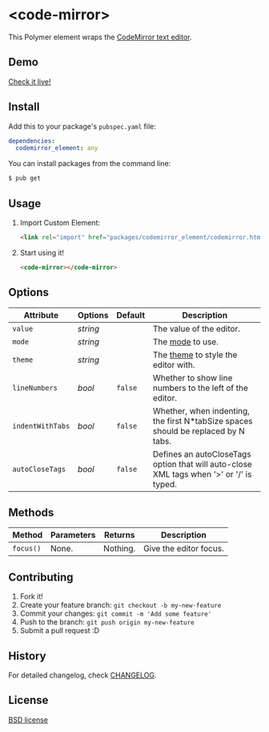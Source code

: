 # &lt;code-mirror&gt;

This Polymer element wraps the [CodeMirror text editor](http://codemirror.net).

## Demo

[Check it live!](http://dartlab.org/codemirror-element/simple_example.html)

## Install

Add this to your package's `pubspec.yaml` file:

```yaml
dependencies:
  codemirror_element: any
```

You can install packages from the command line:

```sh
$ pub get
```

## Usage

1. Import Custom Element:

    ```html
    <link rel="import" href="packages/codemirror_element/codemirror.html">
    ```

2. Start using it!

    ```html
    <code-mirror></code-mirror>
    ```

## Options

Attribute     | Options     | Default      | Description
---           | ---         | ---          | ---
`value`       | *string*    |              | The value of the editor.
`mode`        | *string*    |              | The [mode](http://codemirror.net/mode/index.html) to use.
`theme`       | *string*    |              | The [theme](http://codemirror.net/theme/) to style the editor with.
`lineNumbers` | *bool*      |   `false`    | Whether to show line numbers to the left of the editor.
`indentWithTabs`| *bool*    |   `false`    | Whether, when indenting, the first N*tabSize spaces should be replaced by N tabs.
`autoCloseTags` | *bool*    |   `false`    | Defines an autoCloseTags option that will auto-close XML tags when '>' or '/' is typed.

## Methods

Method        | Parameters   | Returns     | Description
---           | ---          | ---         | ---
`focus()`     | None.        | Nothing.    | Give the editor focus.

## Contributing

1. Fork it!
2. Create your feature branch: `git checkout -b my-new-feature`
3. Commit your changes: `git commit -m 'Add some feature'`
4. Push to the branch: `git push origin my-new-feature`
5. Submit a pull request :D

## History

For detailed changelog, check [CHANGELOG](https://github.com/dartlab/codemirror-element/blob/master/CHANGELOG.md).

## License

[BSD license](https://github.com/dartlab/codemirror-element/blob/master/LICENSE)
